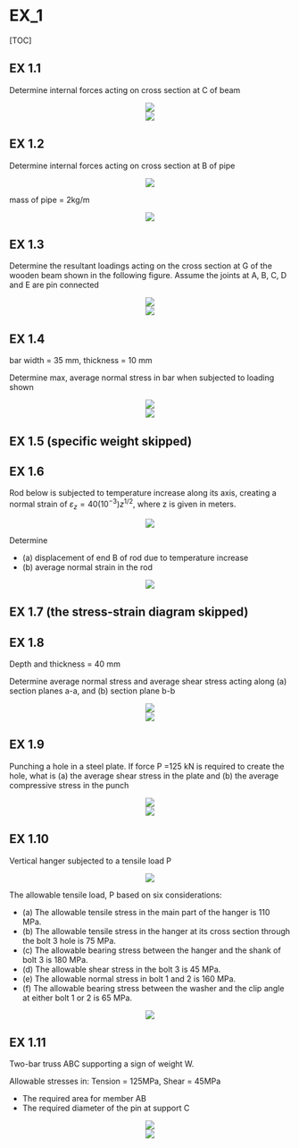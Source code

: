 # EX_1

[TOC]

## EX 1.1

Determine internal forces acting on cross section at C of beam

<div align = center><img src = "./assets/EX_1_figure_1.png"></div>
<div align = center><img src = "./assets/EX_1_figure_2.jpg"></div>

## EX 1.2

Determine internal forces acting on cross section at B of pipe

<div align = center><img src = "./assets/EX_1_figure_3.png"></div>

mass of pipe = 2kg/m

<div align = center><img src = "./assets/EX_1_figure_4.jpg"></div>

## EX 1.3

Determine the resultant loadings acting on the cross section at G of the wooden beam shown in the following figure. Assume the joints at A, B, C, D and E are pin connected

<div align = center><img src = "./assets/EX_1_figure_5.png"></div>
<div align = center><img src = "./assets/EX_1_figure_6.jpg"></div>

## EX 1.4

bar width = 35 mm, thickness = 10 mm

Determine max, average normal stress in bar when subjected to loading shown

<div align = center><img src = "./assets/EX_1_figure_7.png"></div>
<div align = center><img src = "./assets/EX_1_figure_8.jpg"></div>

## EX 1.5 (specific weight skipped)

## EX 1.6

Rod below is subjected to temperature increase along its axis, creating a normal strain of $\varepsilon_z = 40(10^{-3})z^{1/2}$, where z is given in meters.

<div align = center><img src = "./assets/EX_1_figure_9.png"></div>

Determine

- (a) displacement of end B of rod due to temperature increase
- (b) average normal strain in the rod

<div align = center><img src = "./assets/EX_1_figure_10.jpg"></div>

## EX 1.7 (the stress-strain diagram skipped)

## EX 1.8

Depth and thickness = 40 mm 

Determine average normal stress and average shear stress acting along (a) section planes a-a, and (b) section plane b-b

<div align = center><img src = "./assets/EX_1_figure_11.png"></div>
<div align = center><img src = "./assets/EX_1_figure_12.jpg"></div>

## EX 1.9

Punching a hole in a steel plate. If force P =125 kN is required to create the hole, what is (a) the average shear stress in the plate and (b) the average compressive stress in the punch
<div align = center><img src = "./assets/EX_1_figure_13.png"></div>
<div align = center><img src = "./assets/EX_1_figure_14.jpg"></div>

## EX 1.10

Vertical hanger subjected to a tensile load P
<div align = center><img src = "./assets/EX_1_figure_15.png"></div>

The allowable tensile load, P based on six considerations: 
- (a) The allowable tensile stress in the main part of the hanger is 110 MPa.
- (b) The allowable tensile stress in the hanger at its cross section through the bolt 3 hole is 75 MPa.
- (c) The allowable bearing stress between the hanger and the shank of bolt 3 is 180 MPa.
- (d) The allowable shear stress in the bolt 3 is 45 MPa. 
- (e) The allowable normal stress in bolt 1 and 2 is 160 MPa.
- (f) The allowable bearing stress between the washer and the clip angle at either bolt 1 or 2 is 65 MPa.
<div align = center><img src = "./assets/EX_1_figure_16.jpg"></div>

## EX 1.11

Two-bar truss ABC supporting a sign of weight W. 

Allowable stresses in: Tension = 125MPa, Shear = 45MPa

- The required area for member AB
- The required diameter of the pin at support C
<div align = center><img src = "./assets/EX_1_figure_17.png"></div>
<div align = center><img src = "./assets/EX_1_figure_18.jpg"></div>